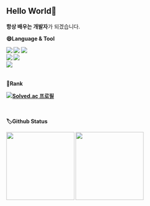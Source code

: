 <h2>Hello World👋</h2>
<strong>항상 배우는 개발자</strong>가 되겠습니다.
<ul>
</ul>

<strong>😄Language & Tool<strong>
<div>
<img src="https://img.shields.io/badge/Java-73C3D5?style=flat-square&logo=Java&logoColor=white"/></a> 
<img src="https://img.shields.io/badge/Spring-6DB33F?style=flat-square&logo=Spring&logoColor=white"/></a> 
<img src="https://img.shields.io/badge/Spring Boot-6DB33F?style=flat-square&logo=Spring Boot&logoColor=white"/></a><br>
<img src="https://img.shields.io/badge/MySQL-4479A1?style=flat-square&logo=MySQL&logoColor=white"/></a>
<img src="https://img.shields.io/badge/MariaDB-003545?style=flat-square&logo=MariaDB&logoColor=white"/></a><br>
<img src="https://img.shields.io/badge/Git-F05032?style=flat-square&logo=Git&logoColor=white"/></a>
</div>
<br>
<br>
<strong>🥇Rank</strong>

[![Solved.ac 프로필](http://mazassumnida.wtf/api/v2/generate_badge?boj=dutmdcjf)](https://solved.ac/dutmdcjf)

<br>
<br>
<strong>🏷️Github Status</strong>
<p>
  <img height="180em" src="https://github-readme-stats.vercel.app/api?username=dong-minkim&show_icons=true&include_all_commits=true&bg_color=30,e96443,904e95&title_color=fff&text_color=fff">
  <img height="180em" src="https://github-readme-stats.vercel.app/api/top-langs/?username=dong-minkim&layout=compact&bg_color=30,e96443,904e95&title_color=fff&text_color=fff">
</p>
<!--
**dong-minkim/dong-minkim** is a ✨ _special_ ✨ repository because its `README.md` (this file) appears on your GitHub profile.

Here are some ideas to get you started:

- 🔭 I’m currently working on ...
- 🌱 I’m currently learning ...
- 👯 I’m looking to collaborate on ...
- 🤔 I’m looking for help with ...
- 💬 Ask me about ...
- 📫 How to reach me: ...
- 😄 Pronouns: ...
- ⚡ Fun fact: ...
-->
